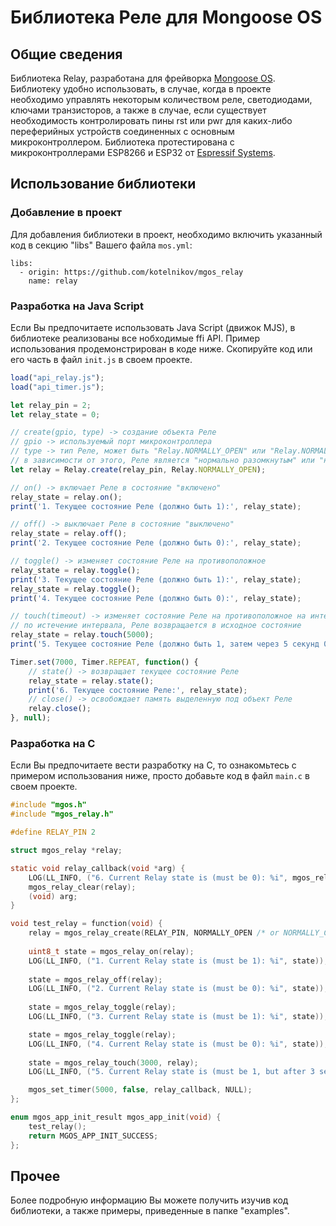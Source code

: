 # Библиотека Реле для Mongoose OS

## Общие сведения
Библиотека Relay, разработана для фрейворка [Mongoose OS](https://mongoose-os.com/). Библиотеку удобно использовать, в случае, когда в проекте необходимо управлять некоторым количеством реле, светодиодами, ключами транзисторов, а также в случае, если существует необходимость контролировать пины rst или pwr для каких-либо переферийных устройств соединенных с основным микроконтроллером. Библиотека протестирована с микроконтроллерами ESP8266 и ESP32 от [Espressif Systems](https://www.espressif.com/).

## Использование библиотеки
### Добавление в проект
Для добавления библиотеки в проект, необходимо включить указанный код в секцию "libs" Вашего файла ```mos.yml```:
```
libs:
  - origin: https://github.com/kotelnikov/mgos_relay
    name: relay
```

### Разработка на Java Script
Если Вы предпочитаете использовать Java Script (движок MJS), в библиотеке реализованы все нобходимые ffi API. Пример использования продемонстрирован в коде ниже. Скопируйте код или его часть в файл ```init.js``` в своем проекте.

```js
load("api_relay.js");
load("api_timer.js");

let relay_pin = 2;
let relay_state = 0;

// create(gpio, type) -> создание объекта Реле
// gpio -> используемый порт микроконтроллера
// type -> тип Реле, может быть "Relay.NORMALLY_OPEN" или "Relay.NORMALLY_CLOSED"
// в зависимости от этого, Реле является "нормально разомкнутым" или "нормально замкнутым"
let relay = Relay.create(relay_pin, Relay.NORMALLY_OPEN);

// on() -> включает Реле в состояние "включено"
relay_state = relay.on();
print('1. Текущее состояние Реле (должно быть 1):', relay_state);

// off() -> выключает Реле в состояние "выключено"
relay_state = relay.off();
print('2. Текущее состояние Реле (должно быть 0):', relay_state);

// toggle() -> изменяет состояние Реле на противоположное
relay_state = relay.toggle();
print('3. Текущее состояние Реле (должно быть 1):', relay_state);
relay_state = relay.toggle();
print('4. Текущее состояние Реле (должно быть 0):', relay_state);

// touch(timeout) -> изменяет состояние Реле на противоположное на интервал переданный в функцию (в миллисекундах)
// по истечение интервала, Реле возвращается в исходное состояние
relay_state = relay.touch(5000);
print('5. Текущее состояние Реле (должно быть 1, затем через 5 секунд 0):', relay_state);

Timer.set(7000, Timer.REPEAT, function() {
    // state() -> возвращает текущее состояние Реле
    relay_state = relay.state();
    print('6. Текущее состояние Реле:', relay_state);
    // close() -> освобождает память выделенную под объект Реле
    relay.close();
}, null);

```

### Разработка на C
Если  Вы предпочитаете вести разработку на C, то ознакомьтесь с примером использования ниже, просто добавьте код в файл ```main.c``` в своем проекте.

```c
#include "mgos.h"
#include "mgos_relay.h"

#define RELAY_PIN 2

struct mgos_relay *relay;

static void relay_callback(void *arg) {
    LOG(LL_INFO, ("6. Current Relay state is (must be 0): %i", mgos_relay_get_state(relay)));
    mgos_relay_clear(relay);
    (void) arg;
}

void test_relay = function(void) {
    relay = mgos_relay_create(RELAY_PIN, NORMALLY_OPEN /* or NORMALLY_CLOSED */);
    
    uint8_t state = mgos_relay_on(relay);
    LOG(LL_INFO, ("1. Current Relay state is (must be 1): %i", state));
    
    state = mgos_relay_off(relay);    
    LOG(LL_INFO, ("2. Current Relay state is (must be 0): %i", state));
    
    state = mgos_relay_toggle(relay);    
    LOG(LL_INFO, ("3. Current Relay state is (must be 1): %i", state));

    state = mgos_relay_toggle(relay);    
    LOG(LL_INFO, ("4. Current Relay state is (must be 0): %i", state));
    
    state = mgos_relay_touch(3000, relay);  
    LOG(LL_INFO, ("5. Current Relay state is (must be 1, but after 3 sec. 0): %i", state));

    mgos_set_timer(5000, false, relay_callback, NULL);
};

enum mgos_app_init_result mgos_app_init(void) {
    test_relay();
    return MGOS_APP_INIT_SUCCESS;
};
```

## Прочее
Более подробную информацию Вы можете получить изучив код библиотеки, а также примеры, приведенные в папке "examples".